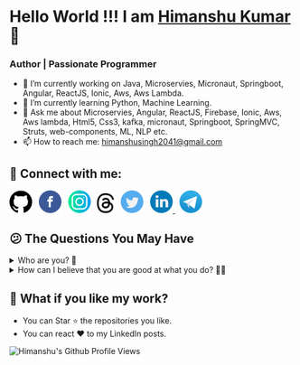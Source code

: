 # Hello World !!! I am [Himanshu Kumar](https://github.com/thehimanshu2041) 👋

### Author | Passionate Programmer

- 🔭 I’m currently working on Java, Microservies, Micronaut, Springboot, Angular, ReactJS, Ionic, Aws, Aws Lambda.
- 🌱 I’m currently learning Python, Machine Learning.
- 💬 Ask me about Microservies, Angular, ReactJS, Firebase, Ionic, Aws, Aws lambda, Html5, Css3, kafka, micronaut, Springboot, SpringMVC, Struts, web-components, ML, NLP etc.
- 📫 How to reach me: himanshusingh2041@gmail.com

## 🤝 Connect with me:

<a href="https://github.com/thehimanshu2041"><img src="https://github.com/thehimanshu2041/thehimanshu2041/blob/main/assets/logo/social/github.png" width="40" /></a>
&nbsp;
<a href="https://www.facebook.com/thehimanshu2041"><img src="https://github.com/thehimanshu2041/thehimanshu2041/blob/main/assets/logo/social/facebook.png" width="40" /></a>
&nbsp;
<a href="https://www.instagram.com/thehimanshu2041"><img src="https://github.com/thehimanshu2041/thehimanshu2041/blob/main/assets/logo/social/instagram.png" width="40" /></a>
&nbsp;
<a href="https://www.threads.net/thehimanshu2041"><img src="https://github.com/thehimanshu2041/thehimanshu2041/blob/main/assets/logo/social/thread.png" width="30" /></a>
&nbsp;
<a href="https://www.twitter.com/thehimanshu2041"><img src="https://github.com/thehimanshu2041/thehimanshu2041/blob/main/assets/logo/social/twitter.png" width="40" /></a>
&nbsp;
<a href="https://www.linkedin.com/in/thehimanshu2041"><img src="https://github.com/thehimanshu2041/thehimanshu2041/blob/main/assets/logo/social/linkedin.png" width="40" />
</a>
&nbsp;
<a href="https://t.me/thehimanshu2041"><img src="https://github.com/thehimanshu2041/thehimanshu2041/blob/main/assets/logo/social/telegram.png" width="40" /></a>
&nbsp;

## 😕 The Questions You May Have
<details>
  <summary>Who are you? 👨</summary>
  <pre>
  A passionate individual who always thrive to work on end to end products which develop sustainable and scalable social and
  technical systems to create impact. My name describes my qualities : 
    
   H: Hardworking
   I: Innovative
   M: Methodical
   A: Analytical
   N: Nimble
   S: Strategic
   H: Humble
   U: Understanding
  </pre>
</details>
<details>
  <summary>How can I believe that you are good at what you do? 🤷‍♂️</summary>
  <ul>
    <li>Consistency and Accuracy</li>
    <li>Relevance to Industry Standards</li>
    <li>Problem-Solving Skills</li>
    <li>Feedback from Others</li>
    <li>Continuous Learning</li>
  </ul>
</details>

## 🤩 What if you like my work?

<ul>
  <li>You can Star ⭐ the repositories you like.</li>
  <li>You can react ❤️ to my LinkedIn posts.</li>
</ul>

![Himanshu's Github Profile Views](https://komarev.com/ghpvc/?username=thehimanshu2041&color=blueviolet)  

